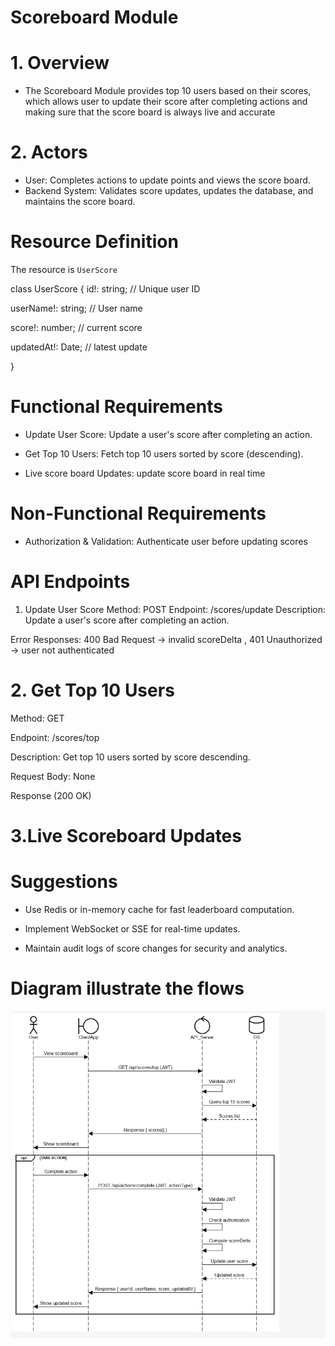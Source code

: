 
#  Scoreboard Module

# 1. Overview

- The Scoreboard Module provides top 10 users based on their scores, which allows user to update their score after completing actions and making sure that the score board is always live and accurate

# 2. Actors
-  User: Completes actions to update points and views the score board.    
-  Backend System: Validates score updates, updates the database, and maintains the score board.

# Resource Definition
The resource is `UserScore`

class UserScore
{
  id!: string;        // Unique user ID
  
  userName!: string;  // User name
  
  score!: number;     // current score
  
  updatedAt!: Date;   // latest update
  
}

# Functional Requirements

+ Update User Score: Update a user's score after completing an action.

+ Get Top 10 Users: Fetch top 10 users sorted by score (descending).

+ Live score board Updates: update score board in real time

# Non-Functional Requirements

+ Authorization & Validation: Authenticate user before updating scores

# API Endpoints
1. Update User Score
Method: POST
Endpoint: /scores/update
Description: Update a user's score after completing an action.

Error Responses: 400 Bad Request → invalid scoreDelta , 401 Unauthorized → user not authenticated


# 2. Get Top 10 Users

Method: GET

Endpoint: /scores/top

Description: Get top 10 users sorted by score descending.

Request Body: None

Response (200 OK)

# 3.Live Scoreboard Updates

# Suggestions

+ Use Redis or in-memory cache for fast leaderboard computation.

+ Implement WebSocket or SSE for real-time updates.

+ Maintain audit logs of score changes for security and analytics.

# Diagram illustrate the flows

![HomePage](./image/image1.png)




